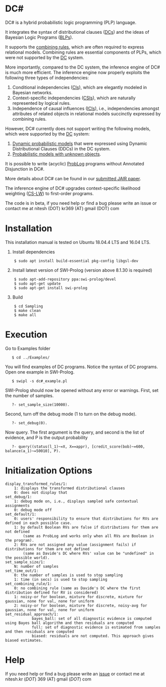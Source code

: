 # DC#
DC# is a hybrid probabilistic logic programming (PLP) language.

It integrates the syntax of distributional clauses ([DCs](https://github.com/davidenitti/DC)) and the ideas of Bayesian Logic Programs ([BLPs](http://people.csail.mit.edu/kersting/papers/srl05chapter.pdf)).

It supports the [combining rules](https://link.springer.com/article/10.1007/s10472-009-9138-5), which are often required to express relational models. Combining rules are essential components of PLPs, which were not supported by the [DC](https://github.com/davidenitti/DC) system.

More importantly, compared to the DC system, the inference engine of DC# is much more efficient. The inference engine now properly exploits the following three types of independencies:
1) Conditional independencies ([CIs](https://www.sciencedirect.com/science/article/pii/B978044488738250018X)), which are elegantly modeled in Bayesian networks.
2) Context-specific independencies ([CSIs](https://arxiv.org/pdf/1302.3562.pdf)), which are naturally represented by logical rules.
3) Independence of causal influences ([ICIs](https://www.jair.org/index.php/jair/article/view/10178)), i.e.,  independencies amongst attributes of related objects in relational models succinctly expressed by combining rules.

However, DC# currently does not support writing the following models, which were supported by the [DC](https://github.com/davidenitti/DC) system:
1) [Dynamic probabilistic models](https://en.wikipedia.org/wiki/Dynamic_Bayesian_network) that were expressed using Dynamic Distributional Clauses (DDCs) in the DC system.
2) [Probabilistic models with unknown objects](https://people.eecs.berkeley.edu/~russell/papers/pearlbook10-blog.pdf).

It is possible to write (acyclic) [ProbLog](https://dtai.cs.kuleuven.be/problog/) programs without Annotated Disjunction in DC#. 

More details about DC# can be found in our [submitted JAIR paper](https://arxiv.org/pdf/2201.11165.pdf). 

The inference engine of DC# upgrades context-specific likelihood weighting ([CS-LW](http://proceedings.mlr.press/v130/kumar21b/kumar21b.pdf)) to first-order programs.

The code is in beta, if you need help or find a bug please write an issue or contact me at nitesh (DOT) kr369 (AT) gmail (DOT) com


Installation
============

This installation manual is tested on Ubuntu 18.04.4 LTS and 16.04 LTS.


1. Install dependencies
```
    $ sudo apt install build-essential pkg-config libgsl-dev
```

2. Install latest version of SWI-Prolog (version above 8.1.30 is required)
```
    $ sudo apt-add-repository ppa:swi-prolog/devel
    $ sudo apt-get update
    $ sudo apt-get install swi-prolog
```

3. Build 
```
    $ cd Sampling
    $ make clean
    $ make all
```

Execution 
=========

Go to Examples folder
```
   $ cd ../Examples/
```

You will find examples of DC programs. Notice the syntax of DC programs. Open one example in SWI-Prolog.
```
   $ swipl -s dc#_example.pl
```

SWI-Prolog should now be opened without any error or warnings.
First, set the number of samples.
```
   ?- set_sample_size(10000).
```

Second, turn off the debug mode (1 to turn on the debug mode).
```
   ?- set_debug(0).
```

Now query. The first argument is the query, and second is the list of evidence, and P is the output probability
```
   ?- query((status(l_1)~=X, X==appr), [credit_score(bob)~=600, balance(a_1)~=50010], P).
```

Initialization Options 
======================

	display_transformed_rules/1:
		1: displays the transformed distributional clauses
		0: does not display that
	set_debug/1:
		1: debug mode on, i.e., displays sampled safe contextual assignments
		0: debug mode off
	set_default/1:
		0: users' responsibility to ensure that distributions for RVs are defined in each possible case.
		1: by default Boolean RVs are false if distributions for them are not defined
			(same as ProbLog and works only when all RVs are Boolean in the program).
		2: RVs are not assigned any value (assignment fails) if distributions for them are not defined
			(same as Davide's DC where RVs' value can be "undefined" in the possible world).
	set_sample_size/1:
		N: number of samples	
	set_time_out/1:
		0: the number of samples is used to stop sampling
		1: time (in secs) is used to stop sampling
	set_combining_rule/1:
		0: no combining rule (same as Davide's DC where the first distribution defined for RV is considered)
		1: noisy-or for boolean, mixture for discrete, mixture for gaussian, none for val, none for uniform
		2: noisy-or for boolean, mixture for discrete, noisy-avg for gaussian, none for val, none for uniform
	set_residual_approach/1:
                bayes_ball: set of all diagnostic evidence is computed using Bayes ball algorithm and then residuals are computed
                full: set of diagnostic evidence is estimated from samples and then residuals are computed
                biased: residuals are not computed. This approach gives biased estimates.


Help 
====

If you need help or find a bug please write an [issue](https://github.com/niteshroyal/DC-Plus/issues) or contact me at nitesh.kr (_DOT_) 369 (AT) gmail (_DOT_) com

